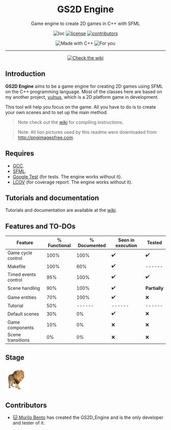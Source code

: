 <h1 align="center"> GS2D Engine </h1>
<p align=center>
Game engine to create 2D games in C++ with SFML
</p>
<p align=center>
<img src="https://img.shields.io/:loc-1089-green.svg" alt="loc"/>
<a href="https://github.com/murilobnt/gs2d_engine/blob/master/LICENSE"><img src="https://img.shields.io/:license-MIT-blue.svg" alt="license"/></a>
<a href="https://github.com/murilobnt/gs2d_engine/graphs/contributors"><img src="https://img.shields.io/:contributors-1-yellow.svg" alt="contributors"/></a>
</p>

<p align=center>
<img src="https://forthebadge.com/images/badges/made-with-c-plus-plus.svg" alt="Made with C++">
<img src="https://forthebadge.com/images/badges/for-you.svg" alt="For you"/>
</p>

---

<p align=center>
<a href="https://github.com/murilobnt/gs2d_engine/wiki"><img src="https://img.shields.io/badge/check--the-wiki-brightgreen.svg?longCache=true&style=for-the-badge" alt="Check the wiki"/></a>
</p>

## Introduction

**GS2D Engine** aims to be a game engine for creating 2D games using SFML on the C++ programming language. Most of the classes here are based on my another project, [vulnus](https://github.com/murilobnt/vulnus), which is a 2D platform game in development.

This tool will help you focus on the game. All you have to do is to create your own scenes and to set up the main method.

> Note check out the [wiki](https://github.com/murilobnt/wiki) for compiling instructions.

> Note: All lion pictures used by this readme were downloaded from <http://pngimagesfree.com>.

## Requires

-   [GCC](http://gcc.gnu.org).
-   [SFML](https://www.sfml-dev.org).
-   [Google Test](https://github.com/google/googletest) (for tests. The engine works without it).
-   [LCOV](http://ltp.sourceforge.net/coverage/lcov.php) (for coverage report. The engine works without it).

## Tutorials and documentation

Tutorials and documentation are available at the [wiki](https://github.com/murilobnt/gs2d_engine/wiki).

## Features and TO-DOs

| Feature              | % Functional | % Documented | Seen in execution | Tested        |
| -------------------- | ------------ | ------------ | ----------------- | ------------- |
| Game cycle control   | 100%         | 100%         | :heavy_check_mark:               | :heavy_check_mark:       |
| Makefile             | 100%         | 60%          | :heavy_check_mark:               | ------        |
| Timed events control | 95%          | 100%         | :heavy_check_mark:               | :heavy_check_mark:       |
| Scene handling       | 90%          | 100%         | :heavy_check_mark:               | **Partially** |
| Game entities        | 70%          | 100%         | :heavy_check_mark:               | :x:        |
| Tutorial             | 50%          | ------       | ------            | ------        |
| Default scenes       | 30%          | 0%           | :heavy_check_mark:               | :x:        |
| Game components      | 10%          | 0%           | :x:                | :x:        |
| Scene transitions    | 0%           | 0%           | :x:                | :x:        |

## Stage

<img src="../markdown_assets/readme/lion_psd_image_free.png" width=15%>

## Contributors

* [:cat: Murilo Bento](https://github.com/murilobnt) has created the GS2D_Engine and is the only developer and tester of it.
